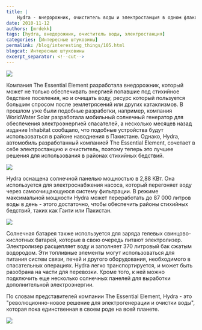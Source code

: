 ```yaml
---
title: |
    Hydra - внедорожник, очиститель воды и электростанция в одном флаконе!
date: 2010-11-12
authors: [mrdekk]
tags: [hydra, внедорожник, очиститель воды, электростанция]
categories: [Интересные штуковины]
permalink: /blog/interesting_things/105.html
blogcat: Интересные штуковины
excerpt_separator: <!--cut-->
---
```



![](http://itw66.ru/uploads/images/00/00/01/2010/11/12/7f0f19.jpg)


Компания The Essential Element разработала внедорожник, который может не только обеспечивать энергией попавшие под стихийное бедствие поселения, но и очищать воду, ресурс который пользуется большим спросом после землетрясений или других катаклизмов. В прошлом уже были подобные разработки, например, компания WorldWater Solar разработала мобильный солнечный генератор для обеспечения электроэнергией спасателей, а несколько месяцев назад издание Inhabitat сообщало, что подобные устройства будут использоваться в районе наводнения в Пакистане. Однако, Hydra, автомобиль разработанный компанией The Essential Element, сочетает в себе электростанцию и очиститель, поэтому теперь это лучшее решения для использования в районах стихийных бедствий.


<!--cut-->



![](http://itw66.ru/uploads/images/00/00/01/2010/11/12/1f1df6.jpg)


Hydra оснащена солнечной панелью мощностью в 2,88 КВт. Она используется для электроснабжения насоса, который перегоняет воду через самоочищающуюся систему фильтрации. В режиме максимальной мощности Hydra может переработать до 87 000 литров воды в день - этого достаточно, чтобы обеспечить районы стихийных бедствий, таких как Гаити или Пакистан.


![](http://itw66.ru/uploads/images/00/00/01/2010/11/12/1f9e24.jpg)


Солнечная батарея также используется для заряда гелевых свинцово-кислотных батарей, которые в свою очередь питают электролизер. Электролизер расщепляет воду и заполняет 370 литровый бак сжатым водородом. Эти топливные элементы могут использоваться для питания систем связи, печей и другого оборудования, необходимого в спасательных операциях. Hydra легко транспортируется, и может быть разобрана на части для перевозки. Кроме того, к ней можно подключить еще несколько солнечных панелей для выработки дополнительной электроэнергии.

По словам представителей компании The Essential Element, Hydra - это "революционно-новое решение для электрогенерации и очистки воды", которая пока единственная в своем роде на всей планете.


![](http://itw66.ru/uploads/images/00/00/01/2010/11/12/6393a2.jpg)

